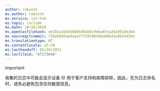 ```yaml
---
author: robinsh
ms.author: robinsh
ms.service: iot-hub
ms.topic: include
ms.date: 10/26/2018
ms.openlocfilehash: ee1b5a2da566865dbb04c9eba6fea2419018e384
ms.sourcegitcommit: f28ebb95ae9aaaff3f87d8388a09b41e0b3445b5
ms.translationtype: HT
ms.contentlocale: zh-CN
ms.lasthandoff: 03/29/2021
ms.locfileid: "67173048"
---
```

> [!IMPORTANT]
> 收集的日志中可能会显示设备 ID 用于客户支持和故障排除，因此，在为日志命名时，请务必避免包含任何敏感信息。
>